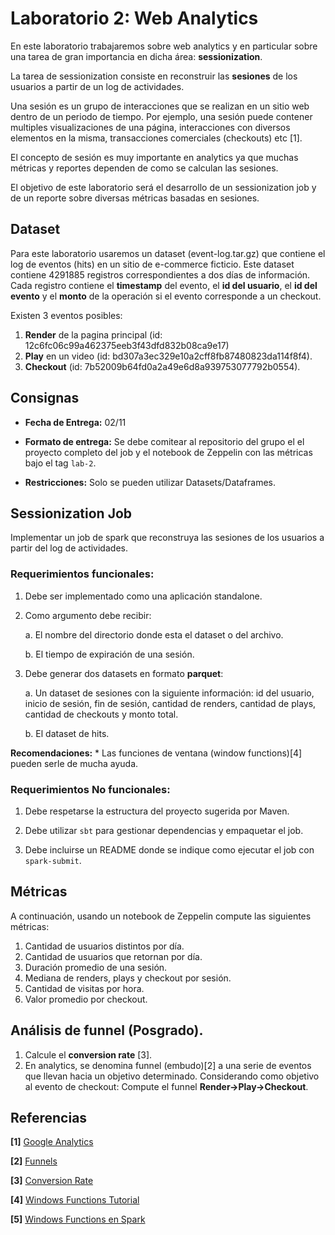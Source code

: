 # Laboratorio 2: Web Analytics

En este laboratorio trabajaremos sobre web analytics y en particular sobre una tarea de gran importancia en dicha área: **sessionization**.

La tarea de sessionization consiste en reconstruir las **sesiones** de los usuarios a partir de un log de actividades.

Una sesión es un grupo de interacciones que se realizan en un sitio web dentro de un periodo de tiempo. Por ejemplo, una sesión puede contener multiples visualizaciones de una página, interacciones con diversos elementos en la misma, transacciones comerciales (checkouts) etc [1].

El concepto de sesión es muy importante en analytics ya que muchas métricas y reportes dependen de como se calculan las sesiones.

El objetivo de este laboratorio será el desarrollo de un sessionization job y de un reporte sobre diversas métricas basadas en sesiones.

## Dataset

Para este laboratorio usaremos un dataset (event-log.tar.gz) que contiene el log de eventos (hits) en un sitio de e-commerce ficticio.
Este dataset contiene 4291885 registros correspondientes a dos días de información.
Cada registro contiene el **timestamp** del evento,  el **id del usuario**, el **id del evento** y el **monto** de la operación si el evento corresponde a un checkout.

Existen 3 eventos posibles:

1. **Render** de la pagina principal (id: 12c6fc06c99a462375eeb3f43dfd832b08ca9e17)
2. **Play** en un video (id: bd307a3ec329e10a2cff8fb87480823da114f8f4).
3. **Checkout** (id: 7b52009b64fd0a2a49e6d8a939753077792b0554).

## Consignas

* **Fecha de Entrega:** 02/11

* **Formato de entrega:** Se debe comitear al repositorio del grupo el el proyecto completo del job y el notebook de Zeppelin con las métricas bajo el tag `lab-2`.
* **Restricciones:** Solo se pueden utilizar Datasets/Dataframes. 


## Sessionization Job
Implementar un job de spark que  reconstruya las sesiones de los usuarios a partir del log de actividades.

### Requerimientos funcionales:

1. Debe ser implementado como una aplicación standalone.

2. Como argumento debe recibir: 

	a. El nombre del directorio donde esta el dataset o del archivo.
	
	b. El tiempo de expiración de una sesión.

3. Debe generar dos datasets en formato **parquet**:

	a. Un dataset de sesiones con la siguiente información: id del usuario, inicio de sesión, fin de sesión, cantidad de renders, cantidad de plays, cantidad de checkouts y monto total.
		  
	b. El dataset de hits.

 **Recomendaciones:** 
	 * Las funciones de ventana (window functions)[4] pueden serle de mucha ayuda.

### Requerimientos No funcionales:
1. Debe respetarse la estructura del proyecto sugerida por Maven.

2. Debe utilizar `sbt` para gestionar dependencias y empaquetar el job.

3. Debe incluirse un README donde se indique como ejecutar el job con `spark-submit`.

## Métricas

A continuación, usando un notebook de Zeppelin compute las siguientes métricas:

1. Cantidad de usuarios distintos por día.
2. Cantidad de usuarios que retornan por día.
3. Duración promedio de una sesión.
4. Mediana de renders, plays y checkout por sesión.
5. Cantidad de visitas por hora. 
6. Valor promedio por checkout.


## Análisis de funnel (Posgrado).

1. Calcule el **conversion rate** [3].
2. En analytics, se denomina funnel (embudo)[2] a una serie de eventos que llevan hacia un objetivo determinado.
Considerando como objetivo al evento de checkout:
Compute el funnel **Render->Play->Checkout**.


 
## Referencias


**[1]** [Google Analytics](https://support.google.com/analytics/answer/2731565?hl=en)

**[2]** [Funnels](http://www.cooladata.com/blog/funnels/)

**[3]** [Conversion Rate](https://en.wikipedia.org/wiki/Conversion_marketing#Conversion_rate)

**[4]** [Windows Functions Tutorial](https://www.postgresql.org/docs/9.1/static/tutorial-window.html)

**[5]** [Windows Functions en Spark](https://jaceklaskowski.gitbooks.io/mastering-apache-spark/content/spark-sql-windows.html)

<!--1. Computar sessiones en a partir de el log de actividades.
	1. Pasar el rdd a dataset


La api de dataset/dataframes no es muy intuitiva y uno se encuentra pasando de uno a otro tipo constantemente.

Este constante paso de una a otro tipo puede crear confusion.

Como thumb-rule: Usar dataset como reemplazo para RDDs y para hacer queries simples, principalmente de agregacion.
Si queres trabajar con una "tabla" es mas intuitivo pensar en terminos de Dataframes. El costo es perder el type-safety.--> 	
